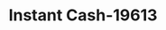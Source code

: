 ---
f_zip-code: 91784
f_state-code: CA
title: Instant Cash-19613
f_phone: 909-985-6666
f_city-only: Upland
f_address: Upland Upland
f_location-unique-id: '19613'
slug: instant-cash-19613
updated-on: '2024-05-30T13:46:58.046Z'
created-on: '2024-05-30T13:36:59.803Z'
published-on: '2024-05-30T13:54:32.469Z'
f_city-state: cms/city/upland-ca.md
f_company: cms/company/instant-cash.md
f_state: cms/state/california.md
layout: '[payday-loan].html'
tags: payday-loan
---